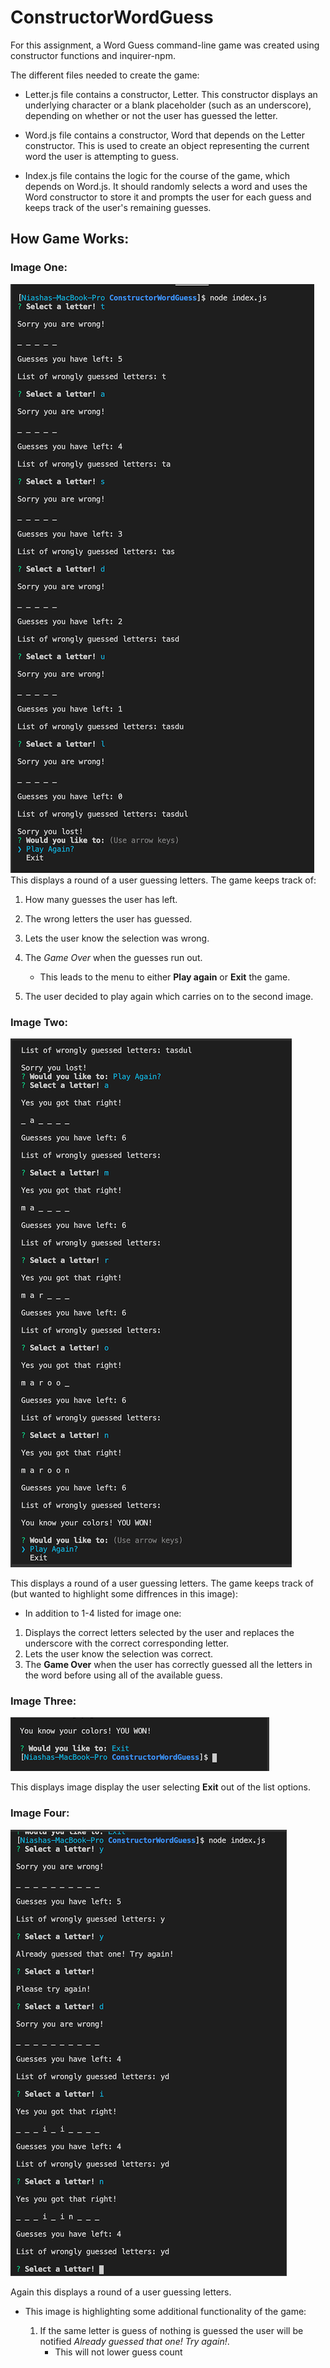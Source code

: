 # ConstructorWordGuess

For this assignment, a Word Guess command-line game was created using constructor functions and inquirer-npm.

The different files needed to create the game:

- Letter.js file contains a constructor, Letter. This constructor displays an underlying character or a blank placeholder (such as an underscore), depending on whether or not the user has guessed the letter.

- Word.js file contains a constructor, Word that depends on the Letter constructor. This is used to create an object representing the current word the user is attempting to guess.

- Index.js file contains the logic for the course of the game, which depends on Word.js. It should randomly selects a word and uses the Word constructor to store it and prompts the user for each guess and keeps track of the user's remaining guesses.

## How Game Works:

### **Image One:**

![alt text](lost.png)
This displays a round of a user guessing letters. The game keeps track of:

1. How many guesses the user has left.
1. The wrong letters the user has guessed.
1. Lets the user know the selection was wrong.
1. The _Game Over_ when the guesses run out.

   - This leads to the menu to either **Play again** or **Exit** the game.

1. The user decided to play again which carries on to the second image.

### **Image Two:**

![alt text](win.png)

This displays a round of a user guessing letters. The game keeps track of (but wanted to highlight some diffrences in this image):

- In addition to 1-4 listed for image one:

1. Displays the correct letters selected by the user and replaces the underscore with the correct corresponding letter.
1. Lets the user know the selection was correct.
1. The **Game Over** when the user has correctly guessed all the letters in the word before using all of the available guess.

### **Image Three:**

![alt text](exit.png)

This displays image display the user selecting **Exit** out of the list options.

### **Image Four:**

![alt text](guess.png)

Again this displays a round of a user guessing letters.

- This image is highlighting some additional functionality of the game:

  1. If the same letter is guess of nothing is guessed the user will be notified _Already guessed that one! Try again!_.
     - This will not lower guess count
